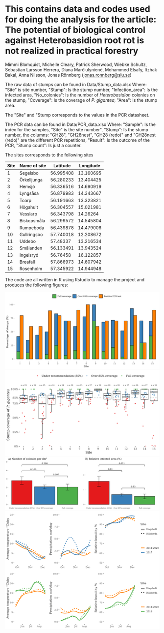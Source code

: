 # This contains data and codes used for doing the analysis for the article: The potential of biological control against Heterobasidion root rot is not realized in practical forestry 

Mimmi Blomquist, Michelle Cleary, Patrick Sherwood, Wiebke Schultz, Sebastian Larsson Herrera, Diana Marčiulynienė, Mohammed Elsafy, Itzhak Bakal, Anna Nilsson, Jonas Rönnberg (jonas.ronnberg@slu.se)

The raw data of stumps can be found in Data/Stump_data.xlsx
Where: "Site" is site number, "Stump": Is the stump number,	"Infection_area": Is the infected area, "No_colonies": Is the number of _Heterobasidion_ colonies on the stump,	"Coverage": Is the coverage of _P. gigantea_, "Area": Is the stump area.

The "Site" and "Stump corresponds to the values in the PCR datasheet. 

The PCR data can be found in Data/PCR_data.xlsx
Where: "Sample": Is the index for the samples,	"Site" is the site number",	"Stump": Is the stump number, the columns: "GH28",	"GH28nest",	"GH28 (redo)" and	"GH28nest (redo)" are the different PCR repetitions, "Result": Is the outcome of the PCR, "Stump count": Is just a counter. 

The sites corresponds to the following sites

| Site  | Name of site | Latitude  | Longitude |
|-------|--------------|-----------|-----------|
| 1     | Segelsbo     | 56.995408 | 13.160695 |
| 2     | Örkelljunga  | 56.280233 | 13.404425 |
| 3     | Hemsjö       | 56.336516 | 14.690919 |
| 4     | Lyngsåsa     | 56.879983 | 14.343667 |
| 5     | Toarp        | 56.191663 | 13.323821 |
| 6     | Högahult     | 56.304557 | 15.021981 |
| 7     | Vesslarp     | 56.343798 | 14.26264  |
| 8     | Biskopsmåla  | 56.299572 | 14.545804 |
| 9     | Rumpeboda    | 56.439878 | 14.479006 |
| 10    | Gullringsbo  | 57.740018 | 12.208672 |
| 11    | Uddebo       | 57.48337  | 13.216534 |
| 12    | Smålanden    | 56.133491 | 13.943524 |
| 13    | Ingelsryd    | 56.76458  | 16.122857 |
| 14    | Breafall     | 57.866973 | 14.607942 |
| 15    | Rosenholm    | 57.345922 | 14.944948 |

The code are all written in R using Rstudio to manage the project and produces the following figures:

![Fig 1.](https://github.com/Pacifisten/Root_rot_pgig_PCR/blob/main/Output/Figure_1.jpg?raw=true)
![Fig 2.](https://github.com/Pacifisten/Root_rot_pgig_PCR/blob/main/Output/Figure_2.jpg?raw=true)
![Fig 3.](https://github.com/Pacifisten/Root_rot_pgig_PCR/blob/main/Output/Figure_3.jpg?raw=true)
![Fig S1.](https://github.com/Pacifisten/Root_rot_pgig_PCR/blob/main/Output/Figure_S1.jpg?raw=true)

